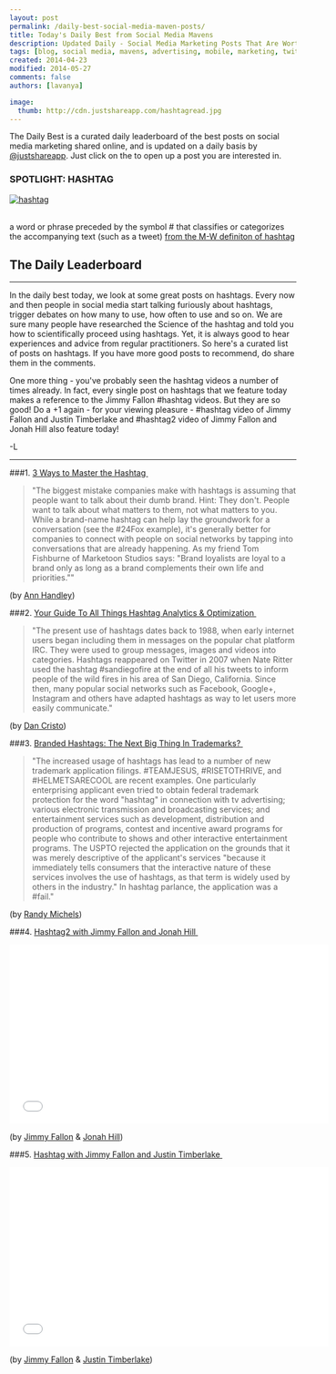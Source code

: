 ```yaml
---
layout: post
permalink: /daily-best-social-media-maven-posts/
title: Today's Daily Best from Social Media Mavens
description: Updated Daily - Social Media Marketing Posts That Are Worth Sharing
tags: [blog, social media, mavens, advertising, mobile, marketing, twitter, hashtag, justin timberlake, jimmy fallon, jonah hill, ann handley, video]
created: 2014-04-23
modified: 2014-05-27
comments: false
authors: [lavanya]

image:
  thumb: http://cdn.justshareapp.com/hashtagread.jpg
---
```


The Daily Best is a curated daily leaderboard of the best posts on social media marketing shared online, and is updated on a daily basis by [@justshareapp](http://twitter.com/justshareapp). Just click on the <i class="icon-link"></i> to open up a post you are interested in.

<div class="article-author-main border-box">
    <h3>SPOTLIGHT: HASHTAG</h3>
    <a href="http://en.wikipedia.org/wiki/Hashtag"><img src="http://cdn.justshareapp.com/hashtagread.jpg" class="bio-photo large" alt="hashtag"></a>
    <br><br>
<p>a word or phrase preceded by the symbol # that classifies or categorizes the accompanying text (such as a tweet) <a href="http://www.merriam-webster.com/dictionary/hashtag">from the M-W definiton of hashtag</a> </p>
</div>

## The Daily Leaderboard

***
In the daily best today, we look at some great posts on hashtags. Every now and then people in social media start talking furiously about hashtags, trigger debates on how many to use, how often to use and so on. We are sure many people have researched the Science of the hashtag and told you how to scientifically proceed using hashtags. Yet, it is always good to hear experiences and advice from regular practitioners. So here's a curated list of posts on hashtags. If you have more good posts to recommend, do share them in the comments. 

One more thing - you've probably seen the hashtag videos a number of times already. In fact, every single post on hashtags that we feature today makes a reference to the Jimmy Fallon #hashtag videos. But they are so good! Do a +1 again - for your viewing pleasure - #hashtag video of Jimmy Fallon and Justin Timberlake and #hashtag2 video of Jimmy Fallon and Jonah Hill also feature today!

-L

***

###1. [3 Ways to Master the Hashtag&nbsp;<i class="icon-link"></i>](http://www.entrepreneur.com/article/233153)
>"The biggest mistake companies make with hashtags is assuming that people want to talk about their dumb brand. Hint: They don't. People want to talk about what matters to them, not what matters to you. While a brand-name hashtag can help lay the groundwork for a conversation (see the #24Fox example), it's generally better for companies to connect with people on social networks by tapping into conversations that are already happening. As my friend Tom Fishburne of Marketoon Studios says: "Brand loyalists are loyal to a brand only as long as a brand complements their own life and priorities.""

(by [Ann Handley](https://twitter.com/MarketingProfs))


###2.  [Your Guide To All Things Hashtag Analytics & Optimization&nbsp;<i class="icon-link"></i>](http://marketingland.com/hashtag-analytics-81205)
>"The present use of hashtags dates back to 1988, when early internet users began including them in messages on the popular chat platform IRC. They were used to group messages, images and videos into categories. 
Hashtags reappeared on Twitter in 2007 when Nate Ritter used the hashtag #sandiegofire at the end of all his tweets to inform people of the wild fires in his area of San Diego, California. 
Since then, many popular social networks such as Facebook, Google+, Instagram and others have adapted hashtags as way to let users more easily communicate."

(by [Dan Cristo](https://twitter.com/dancristo))


###3. [Branded Hashtags: The Next Big Thing In Trademarks?&nbsp;<i class="icon-link"></i>](http://www.mondaq.com/unitedstates/x/315862/Trademark/Branded+Hashtags+The+Next+Big+Thing+in+Trademarks)
>"The increased usage of hashtags has lead to a number of new trademark application filings. #TEAMJESUS, #RISETOTHRIVE, and #HELMETSARECOOL are recent examples. One particularly enterprising applicant even tried to obtain federal trademark protection for the word "hashtag" in connection with tv advertising; various electronic transmission and broadcasting services; and entertainment services such as development, distribution and production of programs, contest and incentive award programs for people who contribute to shows and other interactive entertainment programs. The USPTO rejected the application on the grounds that it was merely descriptive of the applicant's services "because it immediately tells consumers that the interactive nature of these services involves the use of hashtags, as that term is widely used by others in the industry." In hashtag parlance, the application was a #fail."

(by [Randy Michels](https://twitter.com/RandyMichels))


###4. [Hashtag2 with Jimmy Fallon and Jonah Hill&nbsp;<i class="icon-link"></i>](https://www.youtube.com/watch?v=Kwq_GraOC9E)

<iframe width="560" height="315" src="//www.youtube.com/embed/Kwq_GraOC9E?rel=0" frameborder="0" allowfullscreen></iframe>

(by [Jimmy Fallon](https://twitter.com/jimmyfallon) & [Jonah Hill](https://twitter.com/JonahHill))


###5. [Hashtag with Jimmy Fallon and Justin Timberlake&nbsp;<i class="icon-link"></i>](https://www.youtube.com/watch?v=57dzaMaouXA&feature=kp)

<iframe width="560" height="315" src="//www.youtube.com/embed/57dzaMaouXA?rel=0" frameborder="0" allowfullscreen></iframe>

(by [Jimmy Fallon](https://twitter.com/jimmyfallon) & [Justin Timberlake](https://twitter.com/jtimberlake))
